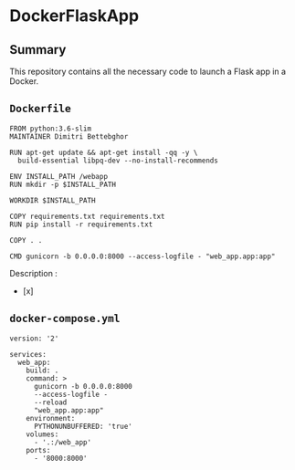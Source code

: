 # DockerFlaskApp

## Summary

This repository contains all the necessary code to launch a Flask app in a Docker.






## `Dockerfile` 

```console
FROM python:3.6-slim
MAINTAINER Dimitri Bettebghor

RUN apt-get update && apt-get install -qq -y \
  build-essential libpq-dev --no-install-recommends

ENV INSTALL_PATH /webapp
RUN mkdir -p $INSTALL_PATH

WORKDIR $INSTALL_PATH

COPY requirements.txt requirements.txt
RUN pip install -r requirements.txt

COPY . .

CMD gunicorn -b 0.0.0.0:8000 --access-logfile - "web_app.app:app"
```

Description :
- [x] 


## `docker-compose.yml` 

```console
version: '2'

services:
  web_app:
    build: .
    command: >
      gunicorn -b 0.0.0.0:8000
      --access-logfile -
      --reload
      "web_app.app:app"
    environment:
      PYTHONUNBUFFERED: 'true'
    volumes:
      - '.:/web_app'
    ports:
      - '8000:8000'
```

